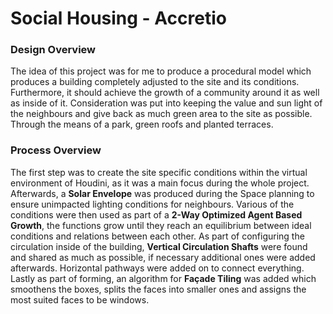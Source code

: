 ﻿# Social Housing - Accretio

### Design Overview

The idea of this project was for me to produce a procedural model which produces a building completely adjusted to the site and its conditions. Furthermore, it should achieve the growth of a community around it as well as inside of it. Consideration was put into keeping the value and sun light of the neighbours and give back as much green area to the site as possible. Through the means of a park, green roofs and planted terraces.

### Process Overview

The first step was to create the site specific conditions within the virtual environment of Houdini, as it was a main focus during the whole project. Afterwards, a **Solar Envelope** was produced during the Space planning to ensure unimpacted lighting conditions for neighbours. Various of the conditions were then used as part of a **2-Way Optimized Agent Based Growth**, the functions grow until they reach an equilibrium between ideal conditions and relations between each other. As part of configuring the circulation inside of the building, **Vertical Circulation Shafts** were found and shared as much as possible, if necessary additional ones were added afterwards. Horizontal pathways were added on to connect everything. Lastly as part of forming, an algorithm for **Façade Tiling** was added which smoothens the boxes, splits the faces into smaller ones and assigns the most suited faces to be windows. 